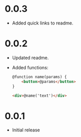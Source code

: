 # 0.0.3

- Added quick links to readme.


# 0.0.2

- Updated readme.
- Added functions:

	```html
	@function name(params) {
		<button>@params</button>
	}

	<div>@name('text')</div>
	```

# 0.0.1

- Initial release